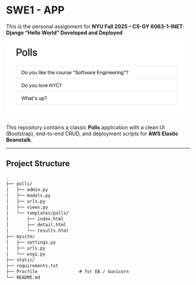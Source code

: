 # SWE1 - APP

This is the personal assignment for **NYU Fall 2025 – CS-GY 6063-1-INET**:  
**Django “Hello World” Developed and Deployed**

![Index](docs/app_preview.png)



This repository contains a classic **Polls** application with a clean UI (Bootstrap), end-to-end CRUD, and deployment scripts for **AWS Elastic Beanstalk**.

---

## Project Structure
```
.
├── polls/
│   ├── admin.py
│   ├── models.py
│   ├── urls.py
│   ├── views.py
│   └── templates/polls/
│       ├── index.html
│       ├── detail.html
│       └── results.html
├── mysite/
│   ├── settings.py
│   ├── urls.py
│   └── wsgi.py
├── static/
├── requirements.txt
├── Procfile                # for EB / Gunicorn
└── README.md
```


